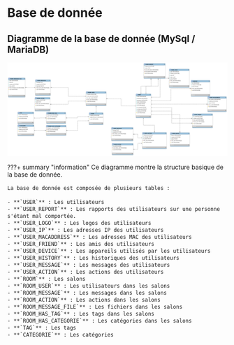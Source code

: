 # Base de donnée

## Diagramme de la base de donnée (MySql / MariaDB)

[ ![](../../img/Database/database.png) ](../../img/Database/database.png)

???+ summary "information"
    Ce diagramme montre la structure basique de la base de donnée.

    La base de donnée est composée de plusieurs tables :

    - **`USER`** : Les utilisateurs
    - **`USER_REPORT`** : Les rapports des utilisateurs sur une personne s'étant mal comportée.
    - **`USER_LOGO`** : Les logos des utilisateurs
    - **`USER_IP`** : Les adresses IP des utilisateurs
    - **`USER_MACADDRESS`** : Les adresses MAC des utilisateurs
    - **`USER_FRIEND`** : Les amis des utilisateurs
    - **`USER_DEVICE`** : Les appareils utilisés par les utilisateurs
    - **`USER_HISTORY`** : Les historiques des utilisateurs
    - **`USER_MESSAGE`** : Les messages des utilisateurs
    - **`USER_ACTION`** : Les actions des utilisateurs
    - **`ROOM`** : Les salons
    - **`ROOM_USER`** : Les utilisateurs dans les salons
    - **`ROOM_MESSAGE`** : Les messages dans les salons
    - **`ROOM_ACTION`** : Les actions dans les salons
    - **`ROOM_MESSAGE_FILE`** : Les fichiers dans les salons
    - **`ROOM_HAS_TAG`** : Les tags dans les salons
    - **`ROOM_HAS_CATEGORIE`** : Les catégories dans les salons
    - **`TAG`** : Les tags
    - **`CATEGORIE`** : Les catégories
     
